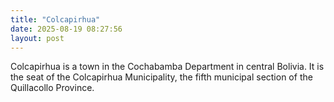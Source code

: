 ```yaml
---
title: "Colcapirhua"
date: 2025-08-19 08:27:56 
layout: post
---
```


 Colcapirhua is a town in the Cochabamba Department in central Bolivia. It is the seat of the Colcapirhua Municipality, the fifth municipal section of the Quillacollo Province.